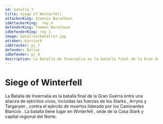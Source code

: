 ```yaml
---
id: batalla_7
title: Siege of Winterfell
attackerKing: Stannis Baratheon
idAttackerKing:  rey_4
defenderKing: Tommen Baratheon
idDefenderKing: rey_1
image: batallas/batalla7.jpg
attaker: Karstark
idAttacker: pj_7
defender: Bolton
idDefender: pj_8
description: La Batalla de Invernalia es la batalla final de la Gran Guerra entre una alianza de ejércitos vivos, incluidas las fuerzas de los Starks...
---
```


#  Siege of Winterfell

La Batalla de Invernalia es la batalla final de la Gran Guerra entre una alianza de ejércitos vivos, incluidas las fuerzas de los Starks , Arryns y Targaryen , contra el ejército de muertos liderado por los Caminantes Blancos . La batalla tiene lugar en Winterfell , sede de la Casa Stark y capital regional del Norte.

